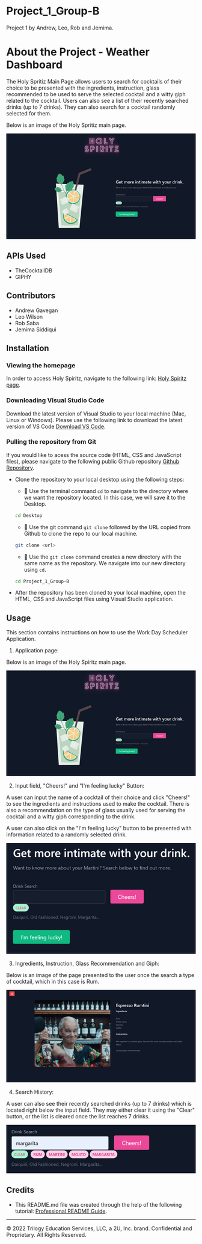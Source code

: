 # Project_1_Group-B

Project 1 by Andrew, Leo, Rob and Jemima. 

# About the Project - Weather Dashboard 
 
The Holy Spritiz Main Page allows users to search for cocktails of their choice to be presented with the ingredients, instruction, glass recommended to be used to serve the selected cocktail and a witty giph related to the cocktail. Users can also see a list of their recently searched drinks (up to 7 drinks). They can also search for a cocktail randomly selected for them. 

Below is an image of the Holy Spritiz main page. 

![Holy Spritiz Main Page](./assets/images/main_page.png)

## APIs Used 
* TheCocktailDB
* GIPHY

## Contributors 
* Andrew Gavegan 
* Leo Wilson 
* Rob Saba 
* Jemima Siddiqui 

## Installation

### Viewing the homepage 


In order to access Holy Spiritz, navigate to the following link: 
 [Holy Spiritz page](https://jemimasiddiqui.github.io/Project_1_Group-B/). 

### Downloading Visual Studio Code 

 Download the latest version of Visual Studio to your local machine (Mac, Linux or Windows). Please use the following link to download the latest version of VS Code [Download VS Code](https://code.visualstudio.com/download). 

### Pulling the repository from Git 

If you would like to acess the source code (HTML, CSS and JavaScript files), please navigate to the following public Github repository [Github Repository](https://github.com/JemimaSiddiqui/Project_1_Group-B.git). 

* Clone the repository to your local desktop using the following steps:

  * 🔑 Use the terminal command `cd` to navigate to the directory where we want the repository located. In this case, we will save it to the Desktop. 

  ```bash
  cd Desktop
  ```

  * 🔑 Use the git command `git clone` followed by the URL copied from Github to clone the repo to our local machine.

  ```bash
  git clone <url>
  ```

  * 🔑 Use the `git clone` command creates a new directory with the same name as the repository. We navigate into our new directory using `cd`.

  ```bash
  cd Project_1_Group-B
  ```
* After the repository has been cloned to your local machine, open the HTML, CSS and JavaScript files using Visual Studio application. 

## Usage 

This section contains instructions on how to use the Work Day Scheduler Application. 

1. Application page: 

Below is an image of the Holy Spiritz main page. 

![Application page](./assets/images/main_page.png)

2. Input field, "Cheers!" and "I'm feeling lucky" Button:

A user can input the name of a cocktail of their choice and click "Cheers!" to see the ingredients and instructions used to make the cocktail. There is also a recommendation on the type of glass usually used for serving the cocktail and a witty giph corresponding to the drink.  

A user can also click on the "I'm feeling lucky" button to be presented with information related to a randomly selected drink. 

![Input field and "Cheers!" button](./assets/images/user_input.png)

3. Ingredients, Instruction, Glass Recommendation and Giph:

Below is an image of the page presented to the user once the search a type of cocktail, which in this case is Rum. 

![Ingredients, Instruction, Glass Recommendation and Giph](./assets/images/cocktail_page_image.png)

4. Search History: 

A user can also see their recently searched drinks (up to 7 drinks) which is located right below the input field. They may either clear it using the "Clear" button, or the list is cleared once the list reaches 7 drinks. 

![Drink Search History](./assets/images/search_history.png)

## Credits

* This README.md file was created through the help of the following tutorial: [Professional README Guide](https://coding-boot-camp.github.io/full-stack/github/professional-readme-guide).


---
© 2022 Trilogy Education Services, LLC, a 2U, Inc. brand. Confidential and Proprietary. All Rights Reserved.

